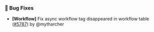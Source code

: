 ### 🐛 Bug Fixes

- **[Workflow]** Fix async workflow tag disappeared in workflow table ([#5787](https://github.com/nocobase/nocobase/pull/5787)) by @mytharcher

